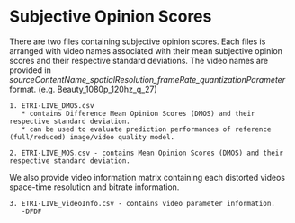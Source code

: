 # Subjective Opinion Scores

There are two files containing subjective opinion scores. Each files is arranged with video names associated with their mean subjective opinion scores and their respective standard deviations. 
The video names are provided in *sourceContentName_spatialResolution_frameRate_quantizationParameter* format. (e.g. Beauty_1080p_120hz_q_27)
```
1. ETRI-LIVE_DMOS.csv 
   * contains Difference Mean Opinion Scores (DMOS) and their respective standard deviation. 
   * can be used to evaluate prediction performances of reference (full/reduced) image/video quality model.
```

```
2. ETRI-LIVE_MOS.csv - contains Mean Opinion Scores (DMOS) and their respective standard deviation. 
```

We also provide video information matrix containing each distorted videos space-time resolution and bitrate information.

```
3. ETRI-LIVE_videoInfo.csv - contains video parameter information.
   -DFDF
```
